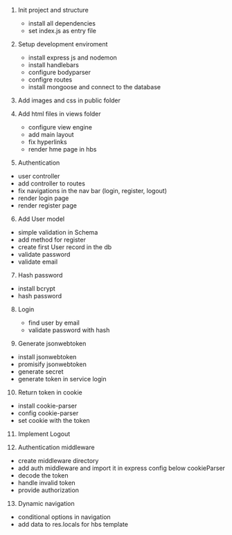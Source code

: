 1. Init project and structure
    - install all dependencies
    - set index.js as entry file

2. Setup development enviroment
    - install express js and nodemon
    - install handlebars
    - configure bodyparser
    - configre routes
    - install mongoose and connect to the database

3. Add images and css in public folder

4. Add html files in views folder
    - configure view engine
    - add main layout
    - fix hyperlinks
    - render hme page in hbs

5. Authentication
- user controller
- add controller to routes
- fix navigations in the nav bar (login, register, logout)
- render login page
- render register page

6. Add User model
- simple validation in Schema
- add method for register
- create first User record in the db
- validate password
- validate email

7. Hash password
- install bcrypt
- hash password

8. Login
    - find user by email
    - validate password with hash

9. Generate jsonwebtoken
- install jsonwebtoken
- promisify jsonwebtoken
- generate secret
- generate token in service login

10. Return token in cookie
- install cookie-parser
- config cookie-parser
- set cookie with the token

11. Implement Logout

12. Authentication middleware

- create middleware directory
- add auth middleware and import it in express config below cookieParser
- decode the token
- handle invalid token
- provide authorization

13. Dynamic navigation
- conditional options in navigation
- add data to res.locals for hbs template

